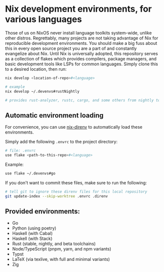 # Nix development environments, for various languages

Those of us on NixOS never install language toolkits system-wide, unlike other distros.
Regrettably, many projects are not taking advantage of Nix for reproducible development environments. You should
make a big fuss about this in every open source project you are a part of and constantly evangelize about Nix.
Until Nix is universally adopted, this repository serves as a collection of flakes which provides compilers,
package managers, and basic development tools like LSPs for common languages. Simply clone this to a desired location,
then run:

```bash
nix develop <location-of-repo>#<language>

# example
nix develop ~/.devenvs#rustNightly

# provides rust-analyzer, rustc, cargo, and some others from nightly toolchain
```

## Automatic environment loading

For convenience, you can use [nix-direnv](https://github.com/nix-community/nix-direnv) to
automatically load these environments.

Simply add the following `.envrc` to the project directory:

```bash
# file: .envrc
use flake <path-to-this-repo>#<language>
```

Example:

```bash
use flake ~/.devenvs#go
```

If you don't want to commit these files, make sure to run the following:

```bash
# tell git to ignore these direnv files for this local repository
git update-index --skip-worktree .envrc .direnv
```

## Provided environments:

- Go
- Python (using poetry)
- Haskell (with Cabal)
- Haskell (with Stack)
- Rust (stable, nightly, and beta toolchains)
- Node/TypeScript (pnpm, yarn, and npm variants)
- Typst
- LaTeX (via texlive, with full and minimal variants)
- Zig
